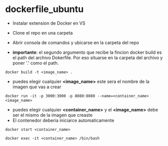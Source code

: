 # dockerfile_ubuntu

+ Instalar extension de Docker en VS
+ Clone el repo en una carpeta
+ Abrir consola de comandos y ubicarse en la carpeta del repo

+ __importante__: el segundo argumento que recibe la fincion docker build es el path del archivo Dokerfile. Por eso situarse en la carpeta del archivo y poner '.' como el path.
```
docker build -t <image_name> .
```
+ puedes elegir cualquier __<image_name>__ este sera el nombre de la imagen que vas a crear

```
docker run -it -p 3000:3000 -p 8080:8080 --name=<container_name> <image_name>
``` 
+ puedes elegir cualquier __<container_name>__ y el __<image_name>__ debe ser el mismo de la imagen que creaste
+ El contenedor deberia iniciarce automaticamente
```
docker start <container_name>
```
```
docker exec -it <container_name> /bin/bash
```